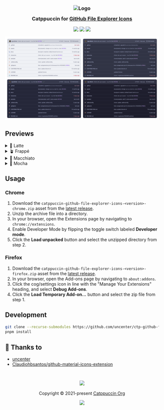 <h3 align="center">
	<img src="https://raw.githubusercontent.com/catppuccin/catppuccin/main/assets/logos/exports/1544x1544_circle.png" width="100" alt="Logo"/><br/>
	<img src="https://raw.githubusercontent.com/catppuccin/catppuccin/main/assets/misc/transparent.png" height="30" width="0px"/>
	Catppuccin for <a href="https://github.com">GitHub File Explorer Icons</a>
	<img src="https://raw.githubusercontent.com/catppuccin/catppuccin/main/assets/misc/transparent.png" height="30" width="0px"/>
</h3>

<p align="center">
	<a href="https://github.com/catppuccin/github-file-explorer-icons/stargazers"><img src="https://img.shields.io/github/stars/catppuccin/github-file-explorer-icons?colorA=363a4f&colorB=b7bdf8&style=for-the-badge"></a>
	<a href="https://github.com/catppuccin/github-file-explorer-icons/issues"><img src="https://img.shields.io/github/issues/catppuccin/github-file-explorer-icons?colorA=363a4f&colorB=f5a97f&style=for-the-badge"></a>
	<a href="https://github.com/catppuccin/github-file-explorer-icons/contributors"><img src="https://img.shields.io/github/contributors/catppuccin/github-file-explorer-icons?colorA=363a4f&colorB=a6da95&style=for-the-badge"></a>
</p>

<p align="center">
	<img src="assets/previews/preview.webp"/>
</p>

## Previews

<details>
<summary>🌻 Latte</summary>
<img src="assets/previews/latte.webp"/>
</details>
<details>
<summary>🪴 Frappé</summary>
<img src="assets/previews/frappe.webp"/>
</details>
<details>
<summary>🌺 Macchiato</summary>
<img src="assets/previews/macchiato.webp"/>
</details>
<details>
<summary>🌿 Mocha</summary>
<img src="assets/previews/mocha.webp"/>
</details>

## Usage

### Chrome

1. Download the `catppuccin-github-file-explorer-icons-<version>-chrome.zip` asset from the [latest release](https://github.com/uncenter/ctp-github-file-explorer-icons/releases/latest/).
2. Unzip the archive file into a directory.
3. In your browser, open the Extensions page by navigating to `chrome://extensions`.
4. Enable Developer Mode by flipping the toggle switch labeled **Developer mode**.
5. Click the **Load unpacked** button and select the unzipped directory from step 2.

### Firefox

1. Download the `catppuccin-github-file-explorer-icons-<version>-firefox.zip` asset from the [latest release](https://github.com/uncenter/ctp-github-file-explorer-icons/releases/latest/).
3. In your browser, open the Add-ons page by navigating to `about:addons`.
4. Click the cog/settings icon in line with the "Manage Your Extensions" heading, and select **Debug Add-ons**.
5. Click the **Load Temporary Add-on...** button and select the zip file from step 1.

## Development

```bash
git clone --recurse-submodules https://github.com/uncenter/ctp-github-file-explorer-icons.git && cd ctp-github-file-explorer-icons
pnpm install
```

## 💝 Thanks to

- [uncenter](https://github.com/uncenter)
- [Claudiohbsantos/github-material-icons-extension](https://github.com/Claudiohbsantos/github-material-icons-extension)

&nbsp;

<p align="center">
	<img src="https://raw.githubusercontent.com/catppuccin/catppuccin/main/assets/footers/gray0_ctp_on_line.svg?sanitize=true" />
</p>

<p align="center">
	Copyright &copy; 2021-present <a href="https://github.com/catppuccin" target="_blank">Catppuccin Org</a>
</p>

<p align="center">
	<a href="https://github.com/catppuccin/catppuccin/blob/main/LICENSE"><img src="https://img.shields.io/static/v1.svg?style=for-the-badge&label=License&message=MIT&logoColor=d9e0ee&colorA=363a4f&colorB=b7bdf8"/></a>
</p>
